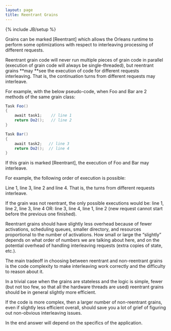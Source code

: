```yaml
---
layout: page
title: Reentrant Grains
---
```

{% include JB/setup %}

Grains can be marked [Reentrant] which allows the Orleans runtime to perform some optimizations with respect to interleaving processing of different requests.

Reentrant grain code will never run multiple pieces of grain code in parallel (execution of grain code will always be single-threaded), but reentrant grains **may **see the execution of code for different requests interleaving. That is, the continuation turns from different requests may interleave.

For example, with the below pseudo-code, when Foo and Bar are 2 methods of the same grain class:

``` csharp
Task Foo()
{
    await task1;    // line 1
    return Do2();   // line 2
}

Task Bar()
{
    await task2;   // line 3
    return Do2();  // line 4
}
```

If this grain is marked [Reentrant], the execution of Foo and Bar may interleave. 

For example, the following order of execution is possible:

Line 1, line 3, line 2 and line 4. That is, the turns from different requests interleave.

If the grain was not reentrant, the only possible executions would be: line 1, line 2, line 3, line 4 OR: line 3, line 4, line 1, line 2 (new request cannot start before the previous one finished).

Reentrant grains should have slightly less overhead because of fewer activations, scheduling queues, smaller directory, and resources proportional to the number of activations. How small or large the “slightly” depends on what order of numbers we are talking about here, and on the potential overhead of handling interleaving requests (extra copies of state, etc.). 

The main tradeoff in choosing between reentrant and non-reentrant grains is the code complexity to make interleaving work correctly and the difficulty to reason about it. 

In a trivial case when the grains are stateless and the logic is simple, fewer (but not too few, so that all the hardware threads are used) reentrant grains should be in general slightly more efficient. 

If the code is more complex, then a larger number of non-reentrant grains, even if slightly less efficient overall, should save you a lot of grief of figuring out non-obvious interleaving issues. 

In the end answer will depend on the specifics of the application.